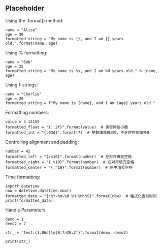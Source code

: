 ## Placeholder

Using the .format() method:

```
name = "Alice"
age = 30
formatted_string = "My name is {}, and I am {} years old.".format(name, age)
```

Using % formatting:

```
name = "Bob"
age = 25
formatted_string = "My name is %s, and I am %d years old." % (name, age)
```

Using f-strings:

```
name = "Charlie"
age = 20
formatted_string = f"My name is {name}, and I am {age} years old."
```

Formatting numbers:

```
value = 3.14159
formatted_float = "{:.2f}".format(value)  # 保留两位小数
formatted_int = "{:03d}".format(7)  # 整数填充成3位，不足时在前面补0
```

Controlling alignment and padding:

```
number = 42
formatted_left = "{:<10}".format(number)  # 左对齐填充空格
formatted_right = "{:>10}".format(number)  # 右对齐填充空格
formatted_center = "{:^10}".format(number)  # 居中填充空格
```

Time formatting:

```
import datetime
now = datetime.datetime.now()
formatted_date = "{:%Y-%m-%d %H:%M:%S}".format(now)  # 格式化当前时间
print(formatted_date)
```

Handle Parameters
```
demo = 1
demo2 = 2

str_ = 'test:{1:06d}\n{0:?>20.2f}'.format(demo, demo2)

print(str_)
```